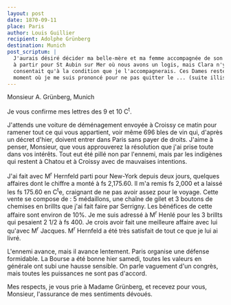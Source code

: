 ```yaml
---
layout: post
date: 1870-09-11
place: Paris
author: Louis Guillier
recipient: Adolphe Grünberg
destination: Munich
post_scriptum: |
  J'aurais désiré décider ma belle-mère et ma femme accompagnée de son fils
  à partir pour St Aubin sur Mer où nous avons un logis, mais Clara n'y
  consentait qu'à la condition que je l'accompagnerais. Ces Dames restent, du
  moment où je me suis prononcé pour ne pas quitter le ... (suite illisible)
---
```


Monsieur A. Grünberg, Munich


Je vous confirme mes lettres des 9 et 10 C<sup>t</sup>.

J'attends une voiture de déménagement envoyée à Croissy ce matin pour ramener
tout ce qui vous appartient, voir même 696 bles de vin qui, d'après un décret
d'hier, doivent entrer dans Paris sans payer de droits. J'aime à penser,
Monsieur, que vous approuverez la résolution que j'ai prise toute dans vos
intérêts. Tout eut été pillé non par l'ennemi, mais par les indigènes qui
restent à Chatou et à Croissy avec de mauvaises intentions.

J'ai fait avec M<sup>r</sup> Hernfeld parti pour New-York depuis deux jours, quelques
affaires dont le chiffre a monté à fs 2,175.60. Il m'a remis fs 2,000 et
a laissé les fs 175.60 en C<sup>t</sup>e, craignant de ne pas avoir assez pour le voyage.
Cette vente se compose de : 5 médaillons, une chaîne de gilet et 3 boutons de
chemises en brillts que j'ai fait faire par Serrigny. Les bénéfices de cette
affaire sont environ de 10%. Je me suis adressé à M<sup>r</sup> Henlé pour les 3 brillts
qui pesaient 2 1/2 à fs 400. Je crois avoir fait une meilleure affaire avec lui
qu'avec M<sup>r</sup> Jacques. M<sup>r</sup> Hernfeld a été très satisfait de tout ce que je lui ai
livré.

L'ennemi avance, mais il avance lentement. Paris organise une défense
formidable. La Bourse a été bonne hier samedi, toutes les valeurs en générale
ont subi une hausse sensible. On parle vaguement d'un congrès, mais toutes les
puissances ne sont pas d'accord.

Mes respects, je vous prie à Madame Grünberg, et recevez pour vous, Monsieur,
l'assurance de mes sentiments dévoués.
